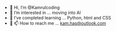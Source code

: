 - 👋 Hi, I’m @Kamrulcoding
- 👀 I’m interested in ... moving into AI
- 🌱 I’ve completed learning ... Python, html and CSS
- 💞️ 📫 How to reach me ... kam.has@outlook.com

<!---
Kamrulcoding/Kamrulcoding is a ✨ special ✨ repository because its `README.md` (this file) appears on your GitHub profile.
You can click the Preview link to take a look at your changes.
--->
